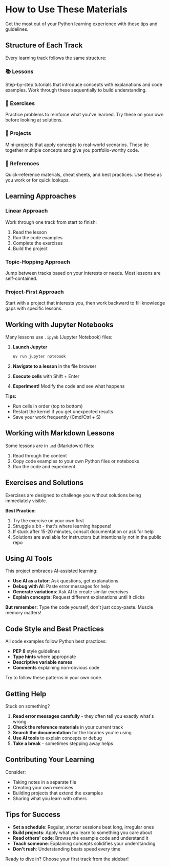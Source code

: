 # How to Use These Materials

Get the most out of your Python learning experience with these tips and guidelines.

## Structure of Each Track

Every learning track follows the same structure:

### 📚 Lessons
Step-by-step tutorials that introduce concepts with explanations and code examples. Work through these sequentially to build understanding.

### 💪 Exercises
Practice problems to reinforce what you've learned. Try these on your own before looking at solutions.

### 🚀 Projects
Mini-projects that apply concepts to real-world scenarios. These tie together multiple concepts and give you portfolio-worthy code.

### 📖 References
Quick-reference materials, cheat sheets, and best practices. Use these as you work or for quick lookups.

## Learning Approaches

### Linear Approach
Work through one track from start to finish:
1. Read the lesson
2. Run the code examples
3. Complete the exercises
4. Build the project

### Topic-Hopping Approach
Jump between tracks based on your interests or needs. Most lessons are self-contained.

### Project-First Approach
Start with a project that interests you, then work backward to fill knowledge gaps with specific lessons.

## Working with Jupyter Notebooks

Many lessons use `.ipynb` (Jupyter Notebook) files:

1. **Launch Jupyter**
   ```bash
   uv run jupyter notebook
   ```

2. **Navigate to a lesson** in the file browser

3. **Execute cells** with Shift + Enter

4. **Experiment!** Modify the code and see what happens

**Tips:**
- Run cells in order (top to bottom)
- Restart the kernel if you get unexpected results
- Save your work frequently (Cmd/Ctrl + S)

## Working with Markdown Lessons

Some lessons are in `.md` (Markdown) files:

1. Read through the content
2. Copy code examples to your own Python files or notebooks
3. Run the code and experiment

## Exercises and Solutions

Exercises are designed to challenge you without solutions being immediately visible.

**Best Practice:**
1. Try the exercise on your own first
2. Struggle a bit - that's where learning happens!
3. If stuck after 15-20 minutes, consult documentation or ask for help
4. Solutions are available for instructors but intentionally not in the public repo

## Using AI Tools

This project embraces AI-assisted learning:

- **Use AI as a tutor**: Ask questions, get explanations
- **Debug with AI**: Paste error messages for help
- **Generate variations**: Ask AI to create similar exercises
- **Explain concepts**: Request different explanations until it clicks

**But remember:** Type the code yourself, don't just copy-paste. Muscle memory matters!

## Code Style and Best Practices

All code examples follow Python best practices:

- **PEP 8** style guidelines
- **Type hints** where appropriate
- **Descriptive variable names**
- **Comments** explaining non-obvious code

Try to follow these patterns in your own code.

## Getting Help

Stuck on something?

1. **Read error messages carefully** - they often tell you exactly what's wrong
2. **Check the reference materials** in your current track
3. **Search the documentation** for the libraries you're using
4. **Use AI tools** to explain concepts or debug
5. **Take a break** - sometimes stepping away helps

## Contributing Your Learning

Consider:
- Taking notes in a separate file
- Creating your own exercises
- Building projects that extend the examples
- Sharing what you learn with others

## Tips for Success

- **Set a schedule**: Regular, shorter sessions beat long, irregular ones
- **Build projects**: Apply what you learn to something you care about
- **Read others' code**: Browse the example code and understand it
- **Teach someone**: Explaining concepts solidifies your understanding
- **Don't rush**: Understanding beats speed every time

Ready to dive in? Choose your first track from the sidebar!
